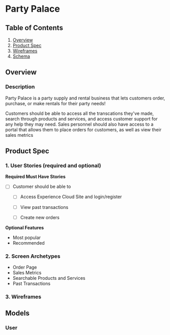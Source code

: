 # Party Palace

## Table of Contents
1. [Overview](#Overview)
1. [Product Spec](#Product-Spec)
1. [Wireframes](#Wireframes)
2. [Schema](#Schema)

## Overview
### Description
Party Palace is a party supply and rental business that lets customers order, purchase, or make rentals for their party needs! 

Customers should be able to access all the transcations they've made, search through products and services, and access customer support for any help they may need. Sales personnel should also have access to a portal that allows them to place orders for customers, as well as view their sales metrics

## Product Spec
### 1. User Stories (required and optional)

**Required Must Have Stories**

- [ ] Customer should be able to
  - [ ] Access Experience Cloud Site and login/register
  - [ ] View past transactions
  - [ ] Create new orders


**Optional Features**

* Most popular 
* Recommended 



### 2. Screen Archetypes

* Order Page
* Sales Metrics
* Searchable Products and Services
* Past Transactions


### 3. Wireframes




## Models

### User



